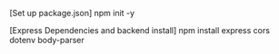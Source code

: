 [Set up package.json]
npm init -y

[Express Dependencies and backend install]
npm install express cors dotenv body-parser
